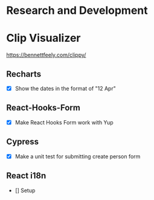 # Research and Development

# Clip Visualizer

https://bennettfeely.com/clippy/

## Recharts

- [x] Show the dates in the format of "12 Apr"

## React-Hooks-Form

- [x] Make React Hooks Form work with Yup

## Cypress

- [x] Make a unit test for submitting create person form

## React i18n

- [] Setup

